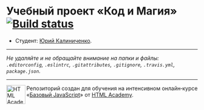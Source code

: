 # Учебный проект «Код и Магия» [![Build status][travis-image]][travis-url]

* Студент: [Юрий Калиниченко](https://up.htmlacademy.ru/javascript/10/user/180115).

---

_Не удаляйте и не обращайте внимание на папки и файлы:_<br>
_`.editorconfig`, `.eslintrc`, `.gitattributes`, `.gitignore`, `.travis.yml`, `package.json`._

---

<a href="https://htmlacademy.ru/intensive/javascript"><img align="left" width="50" height="50" title="HTML Academy" src="https://up.htmlacademy.ru/static/img/intensive/javascript/logo-for-github.svg"></a>

Репозиторий создан для обучения на интенсивном онлайн‑курсе «[Базовый JavaScript](https://htmlacademy.ru/intensive/javascript)» от [HTML Academy](https://htmlacademy.ru).

[travis-image]: https://travis-ci.org/htmlacademy-javascript/180115-code-and-magick.svg?branch=master
[travis-url]: https://travis-ci.org/htmlacademy-javascript/180115-code-and-magick

